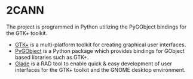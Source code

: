 # 2CANN
The project is programmed in Python utilizing the PyGObject bindings for the GTK+ toolkit.<br />
- [GTK+](https://lazka.github.io/pgi-docs/Gtk-3.0/index.html) is a multi-platform toolkit for creating graphical user interfaces.<br />
- [PyGObject](https://pygobject.readthedocs.io/en/latest/) is a Python package which provides bindings for GObject based libraries such as GTK+.<br />
- [Glade](https://glade.gnome.org/) is a RAD tool to enable quick & easy development of user interfaces for the GTK+ toolkit and the GNOME desktop environment. 
